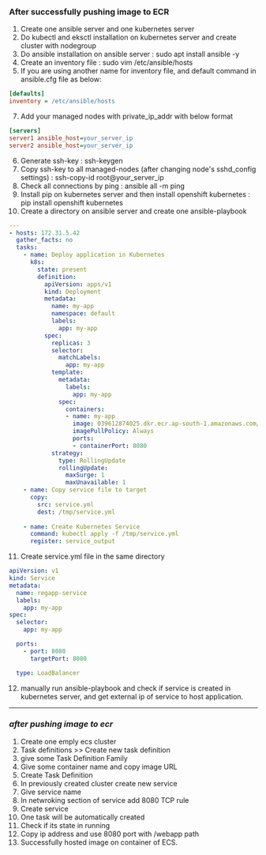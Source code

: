 ### After successfully pushing image to ECR

1. Create one ansible server and one kubernetes server
2. Do kubectl and eksctl installation on kubernetes server and create cluster with nodegroup
3. Do ansible installation on ansible server : sudo apt install ansible -y
4. Create an inventory file : sudo vim /etc/ansible/hosts
5. If you are using another name for inventory file, and default command in ansible.cfg file as below:
```cfg
[defaults]
inventory = /etc/ansible/hosts
```
7. Add your managed nodes with private_ip_addr with below format
```cfg
[servers]
server1 ansible_host=your_server_ip
server2 ansible_host=your_server_ip
```
6. Generate ssh-key : ssh-keygen
7. Copy ssh-key to all managed-nodes (after changing node's sshd_config settings) : ssh-copy-id root@your_server_ip
8. Check all connections by ping : ansible all -m ping
9. Install pip on kubernetes server and then install openshift kubernetes : pip install openshift kubernetes
10. Create a directory on ansible server and create one ansible-playbook

```yml
---
- hosts: 172.31.5.42
  gather_facts: no
  tasks:
    - name: Deploy application in Kubernetes
      k8s:
        state: present
        definition:
          apiVersion: apps/v1
          kind: Deployment
          metadata:
            name: my-app
            namespace: default
            labels:
              app: my-app
          spec:
            replicas: 3
            selector:
              matchLabels:
                app: my-app
            template:
              metadata:
                labels:
                  app: my-app
              spec:
                containers:
                - name: my-app
                  image: 039612874025.dkr.ecr.ap-south-1.amazonaws.com/my-data:latest
                  imagePullPolicy: Always
                  ports:
                  - containerPort: 8080
            strategy:
              type: RollingUpdate
              rollingUpdate:
                maxSurge: 1
                maxUnavailable: 1
    - name: Copy service file to target
      copy:
        src: service.yml
        dest: /tmp/service.yml
 
    - name: Create Kubernetes Service
      command: kubectl apply -f /tmp/service.yml
      register: service_output
```

11. Create service.yml file in the same directory
```yml
apiVersion: v1
kind: Service
metadata:
  name: regapp-service
  labels:
    app: my-app
spec:
  selector:
    app: my-app

  ports:
    - port: 8080
      targetPort: 8080

  type: LoadBalancer
```
12. manually run ansible-playbook and check if service is created in kubernetes server, and get external ip of service to host application.


------------------------------------------------------------------------------------------------------------------------------------------------


### *after pushing image to ecr*

1. Create one emply ecs cluster
2. Task definitions >> Create new task definition
3. give some Task Definition Family
4. Give some container name and copy image URL
5. Create Task Definition
6. In previously created cluster create new service
7. Give service name
8. In netwroking section of service add 8080 TCP rule
9. Create service
10. One task will be automatically created
11. Check if its state in running
12. Copy ip address and use 8080 port with /webapp path
13. Successfully hosted image on container of ECS.
